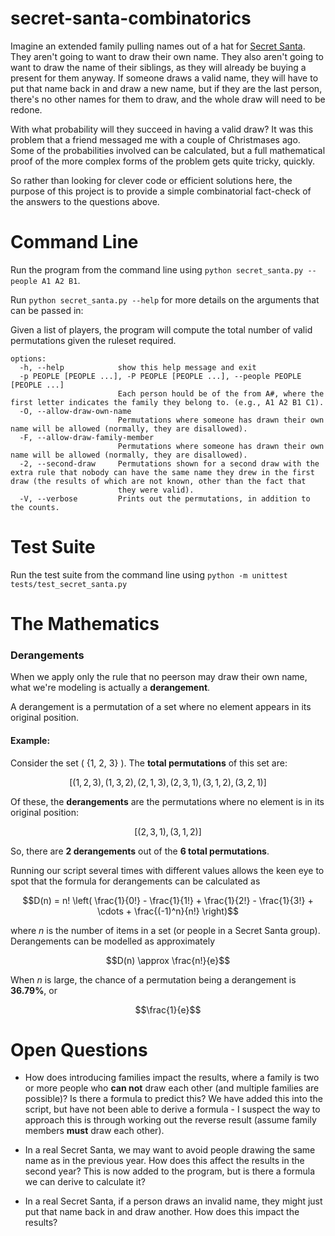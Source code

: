 # secret-santa-combinatorics

Imagine an extended family pulling names out of a hat for [Secret Santa](https://en.wikipedia.org/wiki/Secret_Santa). They aren't going to want to draw their own name. They also aren't going to want to draw the name of their siblings, as they will already be buying a present for them anyway. If someone draws a valid name, they will have to put that name back in and draw a new name, but if they are the last person, there's no other names for them to draw, and the whole draw will need to be redone.

With what probability will they succeed in having a valid draw? It was this problem that a friend messaged me with a couple of Christmases ago. Some of the probabilities involved can be calculated, but a full mathematical proof of the more complex forms of the problem gets quite tricky, quickly.

So rather than looking for clever code or efficient solutions here, the purpose of this project is to provide a simple combinatorial fact-check of the answers to the questions above.

# Command Line

Run the program from the command line using `python secret_santa.py --people A1 A2 B1`.

Run `python secret_santa.py --help` for more details on the arguments that can be passed in:

Given a list of players, the program will compute the total number of valid permutations given the ruleset required.
```
options:
  -h, --help            show this help message and exit
  -p PEOPLE [PEOPLE ...], -P PEOPLE [PEOPLE ...], --people PEOPLE [PEOPLE ...]
                        Each person hould be of the from A#, where the first letter indicates the family they belong to. (e.g., A1 A2 B1 C1).
  -O, --allow-draw-own-name
                        Permutations where someone has drawn their own name will be allowed (normally, they are disallowed).
  -F, --allow-draw-family-member
                        Permutations where someone has drawn their own name will be allowed (normally, they are disallowed).
  -2, --second-draw     Permutations shown for a second draw with the extra rule that nobody can have the same name they drew in the first draw (the results of which are not known, other than the fact that
                        they were valid).
  -V, --verbose         Prints out the permutations, in addition to the counts.
```
# Test Suite

Run the test suite from the command line using `python -m unittest tests/test_secret_santa.py`

# The Mathematics

### Derangements

When we apply only the rule that no peerson may draw their own name, what we're modeling is actually a **derangement**.

A derangement is a permutation of a set where no element appears in its original position. 

#### Example:
Consider the set \( \{1, 2, 3\} \). The **total permutations** of this set are:

```math
[(1, 2, 3), (1, 3, 2), (2, 1, 3), (2, 3, 1), (3, 1, 2), (3, 2, 1)]
```

Of these, the **derangements** are the permutations where no element is in its original position:

```math
[(2, 3, 1), (3, 1, 2)]
```

So, there are **2 derangements** out of the **6 total permutations**.

Running our script several times with different values allows the keen eye to spot that the formula for derangements can be calculated as

```math
D(n) = n! \left( \frac{1}{0!} - \frac{1}{1!} + \frac{1}{2!} - \frac{1}{3!} + \cdots + \frac{(-1)^n}{n!} \right)
```
where $n$ is the number of items in a set (or people in a Secret Santa group). Derangements can be modelled as approximately

```math
D(n) \approx \frac{n!}{e}
```
When $n$ is large, the chance of a permutation being a derangement is **36.79%**, or 
```math
\frac{1}{e}
```
# Open Questions

- How does introducing families impact the results, where a family is two or more people who **can not** draw each other (and multiple families are possible)? Is there a formula to predict this? We have added this into the script, but have not been able to derive a formula - I suspect the way to approach this is through working out the reverse result (assume family members **must** draw each other).

- In a real Secret Santa, we may want to avoid people drawing the same name as in the previous year. How does this affect the results in the second year? This is now added to the program, but is there a formula we can derive to calculate it?

- In a real Secret Santa, if a person draws an invalid name, they might just put that name back in and draw another. How does this impact the results?
